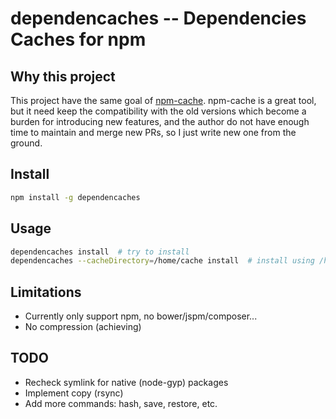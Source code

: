 # dependencaches -- Dependencies Caches for npm

## Why this project

This project have the same goal of [npm-cache](https://github.com/swarajban/npm-cache).
npm-cache is a great tool, but it need keep the compatibility with the old
versions which become a burden for introducing new features, and the author
do not have enough time to maintain and merge new PRs, so I just write new
one from the ground.

## Install

```sh
npm install -g dependencaches
```

## Usage

```sh
dependencaches install  # try to install
dependencaches --cacheDirectory=/home/cache install  # install using /home/cache as cache directory
```

## Limitations

- Currently only support npm, no bower/jspm/composer...
- No compression (achieving)

## TODO

- Recheck symlink for native (node-gyp) packages
- Implement copy (rsync)
- Add more commands: hash, save, restore, etc.

